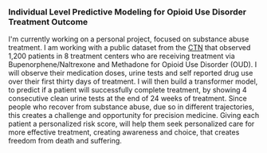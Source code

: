 ### Individual Level Predictive Modeling for Opioid Use Disorder Treatment Outcome

I'm currently working on a personal project, focused on substance abuse treatment. I am working with a public dataset from the [CTN](https://datashare.nida.nih.gov/study/nida-ctn-0027) that observed 1,200 patients in 8 treatment centers who are receiving treatment via Bupenorphene/Naltrexone and Methadone for Opioid Use Disorder (OUD). I will observe their medication doses, urine tests and self reported drug use over their first thirty days of treatment. I will then build a transformer model, to predict if a patient will successfully complete treatment, by showing 4 consecutive clean urine tests at the end of 24 weeks of treatment. Since people who recover from substance abuse, due so in different trajectories, this creates a challenge and opportunity for precision medicine. Giving each patient a personalized risk score, will help them seek personalized care for more effective treatment, creating awareness and choice, that creates freedom from death and suffering.
